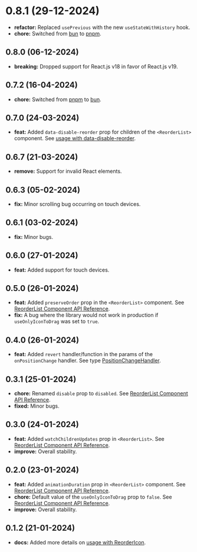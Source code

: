 # 0.8.1 (29-12-2024)

- **refactor:** Replaced `usePrevious` with the new `useStateWithHistory` hook.
- **chore:** Switched from [bun](https://bun.sh) to [pnpm](https://pnpm.io/).

## 0.8.0 (06-12-2024)

- **breaking:** Dropped support for React.js v18 in favor of React.js v19.

## 0.7.2 (16-04-2024)

- **chore:** Switched from [pnpm](https://pnpm.io/) to [bun](https://bun.sh).

## 0.7.0 (24-03-2024)

- **feat:** Added `data-disable-reorder` prop for children of the `<ReorderList>` component. See [usage with data-disable-reorder](https://www.npmjs.com/package/react-reorder-list#disable-reordering-for-individual-children).

## 0.6.7 (21-03-2024)

- **remove:** Support for invalid React elements.

## 0.6.3 (05-02-2024)

- **fix:** Minor scrolling bug occurring on touch devices.

## 0.6.1 (03-02-2024)

- **fix:** Minor bugs.

## 0.6.0 (27-01-2024)

- **feat:** Added support for touch devices.

## 0.5.0 (26-01-2024)

- **feat:** Added `preserveOrder` prop in the `<ReorderList>` component. See [ReorderList Component API Reference](https://www.npmjs.com/package/react-reorder-list#reorderlist-component-api-reference).
- **fix:** A bug where the library would not work in production if `useOnlyIconToDrag` was set to `true`.

## 0.4.0 (26-01-2024)

- **feat:** Added `revert` handler/function in the params of the `onPositionChange` handler. See type [PositionChangeHandler](https://www.npmjs.com/package/react-reorder-list#positionchangehandler).

## 0.3.1 (25-01-2024)

- **chore:** Renamed `disable` prop to `disabled`. See [ReorderList Component API Reference](https://www.npmjs.com/package/react-reorder-list#reorderlist-component-api-reference).
- **fixed:** Minor bugs.

## 0.3.0 (24-01-2024)

- **feat:** Added `watchChildrenUpdates` prop in `<ReorderList>`. See [ReorderList Component API Reference](https://www.npmjs.com/package/react-reorder-list#reorderlist-component-api-reference).
- **improve:** Overall stability.

## 0.2.0 (23-01-2024)

- **feat:** Added `animationDuration` prop in `<ReorderList>` component. See [ReorderList Component API Reference](https://www.npmjs.com/package/react-reorder-list#reorderlist-component-api-reference).
- **chore:** Default value of the `useOnlyIconToDrag` prop to `false`. See [ReorderList Component API Reference](https://www.npmjs.com/package/react-reorder-list#reorderlist-component-api-reference).
- **improve:** Overall stability.

## 0.1.2 (21-01-2024)

- **docs:** Added more details on [usage with ReorderIcon](https://www.npmjs.com/package/react-reorder-list#usage-with-reordericon).
